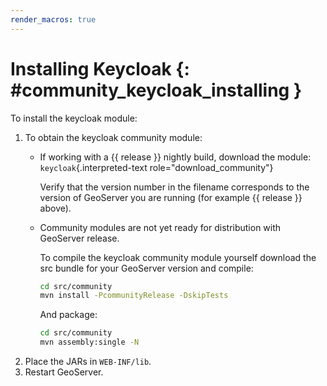 ```yaml
---
render_macros: true
---
```


# Installing Keycloak {: #community_keycloak_installing }

To install the keycloak module:

1.  To obtain the keycloak community module:
    -   If working with a {{ release }} nightly build, download the module: `keycloak`{.interpreted-text role="download_community"}

        Verify that the version number in the filename corresponds to the version of GeoServer you are running (for example {{ release }} above).

    -   Community modules are not yet ready for distribution with GeoServer release.

        To compile the keycloak community module yourself download the src bundle for your GeoServer version and compile:

        ``` bash
        cd src/community
        mvn install -PcommunityRelease -DskipTests
        ```

        And package:

        ``` bash
        cd src/community
        mvn assembly:single -N
        ```
2.  Place the JARs in `WEB-INF/lib`.
3.  Restart GeoServer.
